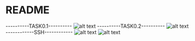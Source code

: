 # README
----------TASK0.1----------
![alt text](https://user-images.githubusercontent.com/86780069/124275176-d30f7300-db4a-11eb-9caf-23978034b46e.png)
----------TASK0.2----------
![alt text](https://user-images.githubusercontent.com/86780069/124351355-71aadb00-dc02-11eb-8e67-9bfabb83074d.png)
------------SSH------------
![alt text](https://user-images.githubusercontent.com/86780069/124353298-5e9e0800-dc0e-11eb-9640-fa32618531e8.png)
![alt text](https://user-images.githubusercontent.com/86780069/124353334-8a20f280-dc0e-11eb-84f1-97e150165bbb.png)
